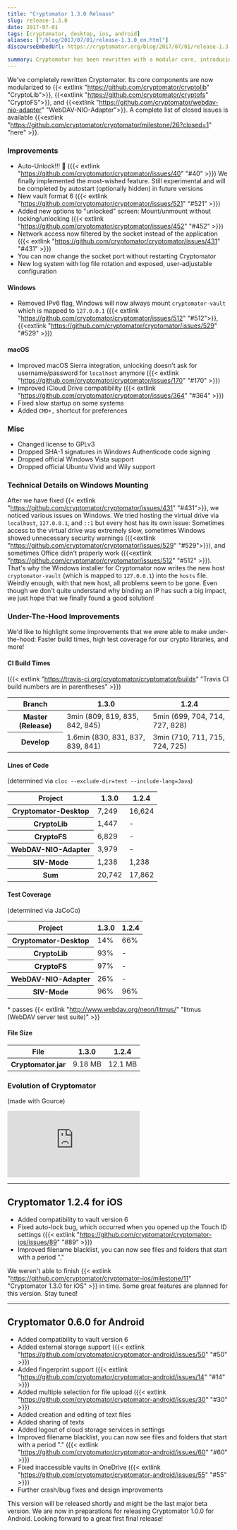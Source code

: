 ```yaml
---
title: "Cryptomator 1.3.0 Release"
slug: release-1.3.0
date: 2017-07-01
tags: [cryptomator, desktop, ios, android]
aliases: ["/blog/2017/07/01/release-1.3.0_en.html"]
discourseEmbedUrl: https://cryptomator.org/blog/2017/07/01/release-1.3.0_en.html

summary: Cryptomator has been rewritten with a modular core, introducing features like auto-unlock, a new vault format, performance improvements, and enhanced compatibility. We've switched to IntelliJ, updated to GPLv3, and dropped 32-bit support. iOS and Android updates include compatibility with vault format 6, bug fixes, and new features like fingerprint support on Android, with more updates on the way.
---
```

We've completely rewritten Cryptomator. Its core components are now modularized to {{< extlink "https://github.com/cryptomator/cryptolib" "CryptoLib">}}, {{<extlink "https://github.com/cryptomator/cryptofs" "CryptoFS">}}, and {{<extlink "https://github.com/cryptomator/webdav-nio-adapter" "WebDAV-NIO-Adapter">}}. A complete list of closed issues is available {{<extlink "https://github.com/cryptomator/cryptomator/milestone/26?closed=1" "here" >}}.

### Improvements
- Auto-Unlock!!! :tada: ({{< extlink "https://github.com/cryptomator/cryptomator/issues/40" "#40" >}}) We finally implemented the most-wished feature. Still experimental and will be completed by autostart (optionally hidden) in future versions
- New vault format 6 ({{< extlink "https://github.com/cryptomator/cryptomator/issues/521" "#521" >}})
- Added new options to "unlocked" screen: Mount/unmount without locking/unlocking ({{< extlink "https://github.com/cryptomator/cryptomator/issues/452" "#452" >}})
- Network access now filtered by the socket instead of the application ({{< extlink "https://github.com/cryptomator/cryptomator/issues/431" "#431" >}})
- You can now change the socket port without restarting Cryptomator
- New log system with log file rotation and exposed, user-adjustable configuration

#### Windows
- Removed IPv6 flag, Windows will now always mount `cryptomator-vault` which is mapped to `127.0.0.1` ({{< extlink "https://github.com/cryptomator/cryptomator/issues/512" "#512">}}, {{<extlink "https://github.com/cryptomator/cryptomator/issues/529" "#529" >}})

#### macOS
- Improved macOS Sierra integration, unlocking doesn't ask for username/password for `localhost` anymore ({{< extlink "https://github.com/cryptomator/cryptomator/issues/170" "#170" >}})
- Improved iCloud Drive compatibility ({{< extlink "https://github.com/cryptomator/cryptomator/issues/364" "#364" >}})
- Fixed slow startup on some systems
- Added `CMD+,` shortcut for preferences

### Misc
- Changed license to GPLv3
- Dropped SHA-1 signatures in Windows Authenticode code signing
- Dropped official Windows Vista support
- Dropped official Ubuntu Vivid and Wily support

### Technical Details on Windows Mounting
After we have fixed {{< extlink "https://github.com/cryptomator/cryptomator/issues/431" "#431">}}, we noticed various issues on Windows. We tried hosting the virtual drive via `localhost`, `127.0.0.1`, and `::1` but every host has its own issue: Sometimes access to the virtual drive was extremely slow, sometimes Windows showed unnecessary security warnings ({{<extlink "https://github.com/cryptomator/cryptomator/issues/529" "#529">}}), and sometimes Office didn't properly work ({{<extlink "https://github.com/cryptomator/cryptomator/issues/512" "#512" >}}). That's why the Windows installer for Cryptomator now writes the new host `cryptomator-vault` (which is mapped to `127.0.0.1`) into the `hosts` file. Weirdly enough, with that new host, all problems seem to be gone. Even though we don't quite understand why binding an IP has such a big impact, we just hope that we finally found a good solution!

### Under-The-Hood Improvements
We'd like to highlight some improvements that we were able to make under-the-hood: Faster build times, high test coverage for our crypto libraries, and more!

#### CI Build Times
({{< extlink "https://travis-ci.org/cryptomator/cryptomator/builds" "Travis CI build numbers are in parentheses" >}})

<table class="table-fixed w-full">
  <thead>
    <tr class="border-t">
      <th class="w-1/3 px-4 py-2">Branch</th>
      <th class="w-1/3 px-4 py-2">1.3.0</th>
      <th class="w-1/3 px-4 py-2">1.2.4</th>
    </tr>
  </thead>
  <tbody>
    <tr class="border-t">
      <th class="px-4 py-2">Master (Release)</th>
      <td class="px-4 py-2">3min (809, 819, 835, 842, 845)</td>
      <td class="px-4 py-2">5min (699, 704, 714, 727, 828)</td>
    </tr>
    <tr class="border-t">
      <th class="px-4 py-2">Develop</th>
      <td class="px-4 py-2">1.6min (830, 831, 837, 839, 841)</td>
      <td class="px-4 py-2">3min (710, 711, 715, 724, 725)</td>
    </tr>
  </tbody>
</table>

#### Lines of Code
(determined via `cloc --exclude-dir=test --include-lang=Java`)

<table class="table-fixed w-full">
  <thead>
    <tr class="border-t">
      <th class="w-1/3 px-4 py-2">Project</th>
      <th class="w-1/3 px-4 py-2">1.3.0</th>
      <th class="w-1/3 px-4 py-2">1.2.4</th>
    </tr>
  </thead>
  <tbody>
    <tr class="border-t">
      <th class="px-4 py-2">Cryptomator-Desktop</th>
      <td class="px-4 py-2">7,249</td>
      <td class="px-4 py-2">16,624</td>
    </tr>
    <tr class="border-t">
      <th class="px-4 py-2">CryptoLib</th>
      <td class="px-4 py-2">1,447</td>
      <td class="px-4 py-2">-</td>
    </tr>
    <tr class="border-t">
      <th class="px-4 py-2">CryptoFS</th>
      <td class="px-4 py-2">6,829</td>
      <td class="px-4 py-2">-</td>
    </tr>
    <tr class="border-t">
      <th class="px-4 py-2">WebDAV-NIO-Adapter</th>
      <td class="px-4 py-2">3,979</td>
      <td class="px-4 py-2">-</td>
    </tr>
    <tr class="border-t">
      <th class="px-4 py-2">SIV-Mode</th>
      <td class="px-4 py-2">1,238</td>
      <td class="px-4 py-2">1,238</td>
    </tr>
    <tr class="border-t">
      <th class="px-4 py-2">Sum</th>
      <td class="px-4 py-2">20,742</td>
      <td class="px-4 py-2">17,862</td>
    </tr>
  </tbody>
</table>

#### Test Coverage
(determined via JaCoCo)

<table class="table-fixed w-full">
  <thead>
    <tr class="border-t">
      <th class="w-1/3 px-4 py-2">Project</th>
      <th class="w-1/3 px-4 py-2">1.3.0</th>
      <th class="w-1/3 px-4 py-2">1.2.4</th>
    </tr>
  </thead>
  <tbody>
    <tr class="border-t">
      <th class="px-4 py-2">Cryptomator-Desktop</th>
      <td class="px-4 py-2">14%</td>
      <td class="px-4 py-2">66%</td>
    </tr>
    <tr class="border-t">
      <th class="px-4 py-2">CryptoLib</th>
      <td class="px-4 py-2">93%</td>
      <td class="px-4 py-2">-</td>
    </tr>
    <tr class="border-t">
      <th class="px-4 py-2">CryptoFS</th>
      <td class="px-4 py-2">97%</td>
      <td class="px-4 py-2">-</td>
    </tr>
    <tr class="border-t">
      <th class="px-4 py-2">WebDAV-NIO-Adapter</th>
      <td class="px-4 py-2">26%</td>
      <td class="px-4 py-2">-</td>
    </tr>
    <tr class="border-t">
      <th class="px-4 py-2">SIV-Mode</th>
      <td class="px-4 py-2">96%</td>
      <td class="px-4 py-2">96%</td>
    </tr>
  </tbody>
</table>

\* passes {{< extlink "http://www.webdav.org/neon/litmus/" "litmus (WebDAV server test suite)" >}}

#### File Size

<table class="table-fixed w-full">
  <thead>
    <tr class="border-t">
      <th class="w-1/3 px-4 py-2">File</th>
      <th class="w-1/3 px-4 py-2">1.3.0</th>
      <th class="w-1/3 px-4 py-2">1.2.4</th>
    </tr>
  </thead>
  <tbody>
    <tr class="border-t">
      <th class="px-4 py-2">Cryptomator.jar</th>
      <td class="px-4 py-2">9.18 MB</td>
      <td class="px-4 py-2">12.1 MB</td>
    </tr>
  </tbody>
</table>

### Evolution of Cryptomator
(made with Gource)

<div class="relative aspect-16x9">
  <iframe class="absolute w-full h-full" src="https://gfycat.com/ifr/UnlawfulAdmirableAmericanindianhorse" frameborder="0" scrolling="no" allowfullscreen></iframe>
</div>

---

## Cryptomator 1.2.4 for iOS
- Added compatibility to vault version 6
- Fixed auto-lock bug, which occurred when you opened up the Touch ID settings ({{< extlink "https://github.com/cryptomator/cryptomator-ios/issues/89" "#89" >}})
- Improved filename blacklist, you can now see files and folders that start with a period "."

We weren't able to finish {{< extlink "https://github.com/cryptomator/cryptomator-ios/milestone/11" "Cryptomator 1.3.0 for iOS" >}} in time. Some great features are planned for this version. Stay tuned!

---

## Cryptomator 0.6.0 for Android
- Added compatibility to vault version 6
- Added external storage support ({{< extlink "https://github.com/cryptomator/cryptomator-android/issues/50" "#50" >}})
- Added fingerprint support ({{< extlink "https://github.com/cryptomator/cryptomator-android/issues/14" "#14" >}})
- Added multiple selection for file upload ({{< extlink "https://github.com/cryptomator/cryptomator-android/issues/30" "#30" >}})
- Added creation and editing of text files
- Added sharing of texts
- Added logout of cloud storage services in settings
- Improved filename blacklist, you can now see files and folders that start with a period "." ({{< extlink "https://github.com/cryptomator/cryptomator-android/issues/60" "#60" >}})
- Fixed inaccessible vaults in OneDrive ({{< extlink "https://github.com/cryptomator/cryptomator-android/issues/55" "#55" >}})
- Further crash/bug fixes and design improvements

This version will be released shortly and might be the last major beta version. We are now in preparations for releasing Cryptomator 1.0.0 for Android. Looking forward to a great first final release!
